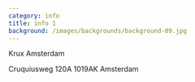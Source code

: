 ```yaml
---
category: info
title: info 1
background: /images/backgrounds/background-09.jpg
---
```

Krux Amsterdam

Cruquiusweg 120A
1019AK Amsterdam